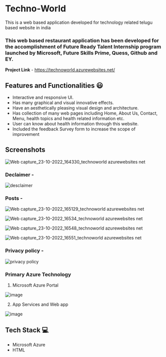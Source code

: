 # Techno-World

This is a web based application developed for technology related telugu based website in india

### This web based restaurant application has been developed for the accomplishment of Future Ready Talent Internship program launched by Microsoft, Future Skills Prime, Quess, Github and EY.


**Project Link** - https://technoworld.azurewebsites.net/


## Features and Functionalities 😃

- Interactive and responsive UI.
- Has many graphical and visual innovative effects.
- Have an aesthetically pleasing visual design and architecture.
- Has collection of many web pages including Home, About Us, Contact, Menu, health topics and health related information etc.
- User can know about health information through this website.
- Included the feedback Survey form to increase the scope of improvement 



## Screenshots
![Web capture_23-10-2022_164330_technoworld azurewebsites net](https://user-images.githubusercontent.com/112318283/197389076-b83bfe9b-413b-41e2-bed1-05fb864ef3e1.jpeg)
   
   

### Declaimer -
![desclaimer](https://user-images.githubusercontent.com/112318283/197389146-275654eb-aa92-42e8-8e40-e47874b457ed.jpeg)



### Posts -
![Web capture_23-10-2022_165129_technoworld azurewebsites net](https://user-images.githubusercontent.com/112318283/197389218-544326ac-02bf-4f52-aca7-664f842d3926.jpeg)

![Web capture_23-10-2022_16534_technoworld azurewebsites net](https://user-images.githubusercontent.com/112318283/197389297-e6c72156-ff4c-4280-ae30-27f3a519a308.jpeg)

![Web capture_23-10-2022_16548_technoworld azurewebsites net](https://user-images.githubusercontent.com/112318283/197389338-25c7ca42-a1be-46a8-aeea-974275b5b598.jpeg)

![Web capture_23-10-2022_16551_technoworld azurewebsites net](https://user-images.githubusercontent.com/112318283/197389375-3eacf3dd-181e-472f-81c8-e7830443cdda.jpeg)



### Privacy policy -
![privacy policy](https://user-images.githubusercontent.com/112318283/197389095-ca254439-a9f1-4ab3-bbb9-c2839ee25994.jpeg)



### Primary Azure Technology
1. Microsoft Azure Portal

![image](https://user-images.githubusercontent.com/112318283/202836711-f78e69bb-9fcd-4e21-a1d8-ca2a43d407b2.png)


2. App Services and Web app

![image](https://user-images.githubusercontent.com/112318283/202836806-79294411-2181-4a63-bb51-97da4fb16dae.png)


## Tech Stack 💻
- Microsoft Azure
- HTML

